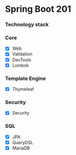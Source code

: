 # Spring Boot 201

### Technology stack 

### Core

- [x] Web
- [x] Validation
- [x] DevTools
- [x] Lombok

### Template Engine

- [x] Thymeleaf

### Security

- [x] Security

### SQL

- [x] JPA
- [x] QueryDSL
- [x] MariaDB
